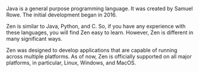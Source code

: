 Java is a general purpose programming language. It was created by Samuel Rowe.
The initial development began in 2016.

Zen is similar to Java, Python, and C. So, if you have any experience with these
languages, you will find Zen easy to learn. However, Zen is different in many
significant ways.

Zen was designed to develop applications that are capable of running across
multiple platforms. As of now, Zen is officially supported on all major platforms,
in particular, Linux, Windows, and MacOS.